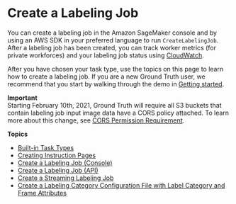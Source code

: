 # Create a Labeling Job<a name="sms-create-labeling-job"></a>

You can create a labeling job in the Amazon SageMaker console and by using an AWS SDK in your preferred language to run `CreateLabelingJob`\. After a labeling job has been created, you can track worker metrics \(for private workforces\) and your labeling job status using [CloudWatch](https://docs.aws.amazon.com/sagemaker/latest/dg/sms-monitor-cloud-watch.html)\.

After you have chosen your task type, use the topics on this page to learn how to create a labeling job\. If you are a new Ground Truth user, we recommend that you start by walking through the demo in [Getting started](sms-getting-started.md)\.

**Important**  
Starting February 10th, 2021, Ground Truth will require all S3 buckets that contain labeling job input image data have a CORS policy attached\. To learn more about this change, see [CORS Permission Requirement](sms-cors-update.md)\.

**Topics**
+ [Built\-in Task Types](sms-task-types.md)
+ [Creating Instruction Pages](sms-creating-instruction-pages.md)
+ [Create a Labeling Job \(Console\)](sms-create-labeling-job-console.md)
+ [Create a Labeling Job \(API\)](sms-create-labeling-job-api.md)
+ [Create a Streaming Labeling Job](sms-streaming-create-job.md)
+ [Create a Labeling Category Configuration File with Label Category and Frame Attributes](sms-label-cat-config-attributes.md)